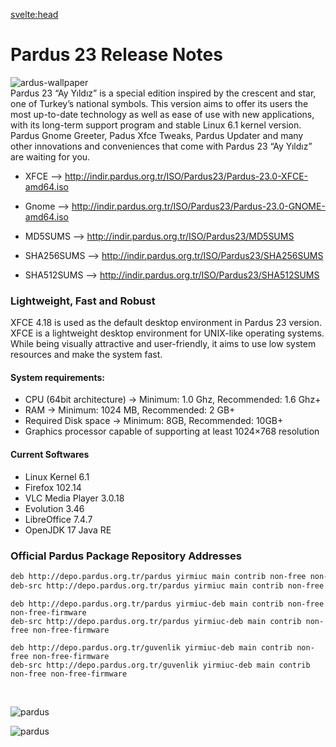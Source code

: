 <svelte:head>

<title>Pardus 23 Release Notes</title>
<meta name="description" content="Explore the release notes for Pardus 23 “Ay Yıldız”, featuring XFCE 4.18 and GNOME desktop environments, Linux Kernel 6.1, Firefox 102.14, VLC Media Player 3.0.18, Evolution 3.46, LibreOffice 7.4.7, OpenJDK 17 Java RE, and more. Discover system requirements, official package repository addresses, and download links for XFCE and GNOME editions.">
<meta property="og:title" content="Pardus 23 Release Notes">
<meta property="og:description" content="Explore the release notes for Pardus 23 “Ay Yıldız”, featuring XFCE 4.18 and GNOME desktop environments, Linux Kernel 6.1, Firefox 102.14, VLC Media Player 3.0.18, Evolution 3.46, LibreOffice 7.4.7, OpenJDK 17 Java RE, and more. Discover system requirements, official package repository addresses, and download links for XFCE and GNOME editions.">
<meta property="og:image" content="https://www.pardus.org.tr/wp-content/uploads/2023/08/ayyildiz-2-1024x252.webp">
<meta property="og:url" content="https://pardus.github.io/wiki/release-notes/pardus-23.0">
<meta name="twitter:card" content="summary_large_image">
<meta name="twitter:title" content="Pardus 23 Release Notes">
<meta name="twitter:description" content="Explore the release notes for Pardus 23 “Ay Yıldız”, featuring XFCE 4.18 and GNOME desktop environments, Linux Kernel 6.1, Firefox 102.14, VLC Media Player 3.0.18, Evolution 3.46, LibreOffice 7.4.7, OpenJDK 17 Java RE, and more. Discover system requirements, official package repository addresses, and download links for XFCE and GNOME editions.">
<meta name="twitter:image" content="https://www.pardus.org.tr/wp-content/uploads/2023/08/ayyildiz-2-1024x252.webp">
</svelte:head>

# Pardus 23 Release Notes

![ardus-wallpaper](https://www.pardus.org.tr/wp-content/uploads/2023/08/ayyildiz-2-1024x252.webp)
<br>
Pardus 23 “Ay Yıldız” is a special edition inspired by the crescent and star, one of Turkey’s national symbols. This version aims to offer its users the most up-to-date technology as well as ease of use with new applications, with its long-term support program and stable Linux 6.1 kernel version. Pardus Gnome Greeter, Padus Xfce Tweaks, Pardus Updater and many other innovations and conveniences that come with Pardus 23 “Ay Yıldız” are waiting for you.

- XFCE --> http://indir.pardus.org.tr/ISO/Pardus23/Pardus-23.0-XFCE-amd64.iso
- Gnome --> http://indir.pardus.org.tr/ISO/Pardus23/Pardus-23.0-GNOME-amd64.iso

- MD5SUMS --> http://indir.pardus.org.tr/ISO/Pardus23/MD5SUMS
- SHA256SUMS --> http://indir.pardus.org.tr/ISO/Pardus23/SHA256SUMS
- SHA512SUMS --> http://indir.pardus.org.tr/ISO/Pardus23/SHA512SUMS

### Lightweight, Fast and Robust

XFCE 4.18 is used as the default desktop environment in Pardus 23 version. XFCE is a lightweight desktop environment for UNIX-like operating systems.
While being visually attractive and user-friendly, it aims to use low system resources and make the system fast.

#### System requirements:

- CPU (64bit architecture) -> Minimum: 1.0 Ghz, Recommended: 1.6 Ghz+
- RAM -> Minimum: 1024 MB, Recommended: 2 GB+
- Required Disk space -> Minimum: 8GB, Recommended: 10GB+
- Graphics processor capable of supporting at least 1024×768 resolution

#### Current Softwares

- Linux Kernel 6.1
- Firefox 102.14
- VLC Media Player 3.0.18
- Evolution 3.46
- LibreOffice 7.4.7
- OpenJDK 17 Java RE

### Official Pardus Package Repository Addresses

```bash
deb http://depo.pardus.org.tr/pardus yirmiuc main contrib non-free non-free-firmware
deb-src http://depo.pardus.org.tr/pardus yirmiuc main contrib non-free non-free-firmware
```

```
deb http://depo.pardus.org.tr/pardus yirmiuc-deb main contrib non-free non-free-firmware
deb-src http://depo.pardus.org.tr/pardus yirmiuc-deb main contrib non-free non-free-firmware
```

```
deb http://depo.pardus.org.tr/guvenlik yirmiuc-deb main contrib non-free non-free-firmware
deb-src http://depo.pardus.org.tr/guvenlik yirmiuc-deb main contrib non-free non-free-firmware

```

<br>

![pardus](https://www.pardus.org.tr/wp-content/uploads/2023/08/1360x768-Xfce-1024x578.png)

![pardus](https://www.pardus.org.tr/wp-content/uploads/2023/08/1360x768-GNOME-1024x578.png)
